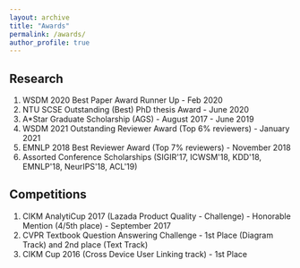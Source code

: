 ```yaml
---
layout: archive
title: "Awards"
permalink: /awards/
author_profile: true
---
```



## Research
1. WSDM 2020 Best Paper Award Runner Up - Feb 2020
2. NTU SCSE Outstanding (Best) PhD thesis Award - June 2020
3. A*Star Graduate Scholarship (AGS) - August 2017 - June 2019
4. WSDM 2021 Outstanding Reviewer Award (Top 6% reviewers) - January 2021
5. EMNLP 2018 Best Reviewer Award (Top 7% reviewers) - November 2018
6. Assorted Conference Scholarships (SIGIR'17, ICWSM'18, KDD'18, EMNLP'18, NeurIPS'18, ACL'19)

## Competitions
1. CIKM AnalytiCup 2017 (Lazada Product Quality - Challenge) - Honorable Mention (4/5th place) - September 2017
2. CVPR Textbook Question Answering Challenge  - 1st Place (Diagram Track) and 2nd place (Text Track)
3. CIKM Cup 2016 (Cross Device User Linking track) - 1st Place
